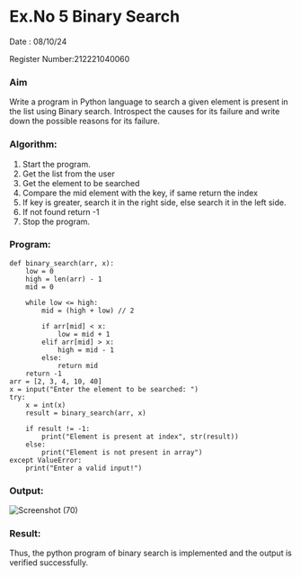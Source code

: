 # Ex.No 5 Binary Search
Date : 08/10/24

Register Number:212221040060

### Aim
Write a program in Python language to search a given element is present in the list using Binary search. Introspect the causes for its failure and write down the possible reasons for its failure.

### Algorithm:


1. Start the program. 
2. Get the list from the user 
3. Get the element to be searched 
4. Compare the mid element with the key, if same return the index 
5. If key is greater, search it in the right side, else search it in the left side. 
6. If not found return -1 
7. Stop the program.

### Program:
```
def binary_search(arr, x): 
    low = 0
    high = len(arr) - 1
    mid = 0
    
    while low <= high: 
        mid = (high + low) // 2
 
        if arr[mid] < x: 
            low = mid + 1
        elif arr[mid] > x: 
            high = mid - 1
        else: 
            return mid  
    return -1  
arr = [2, 3, 4, 10, 40]
x = input("Enter the element to be searched: ")
try: 
    x = int(x)  
    result = binary_search(arr, x)
    
    if result != -1: 
        print("Element is present at index", str(result))
    else: 
        print("Element is not present in array")
except ValueError: 
    print("Enter a valid input!")
```



### Output:

![Screenshot (70)](https://github.com/user-attachments/assets/d1824f5a-f824-43b9-936c-ff8a64211550)


### Result:
Thus, the python program of binary search is implemented and the output is verified 
successfully.




